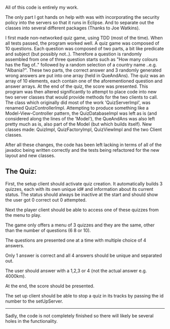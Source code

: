 All of this code is entirely my work. 

The only part I got hands on help with was with incorporating the security policy into the servers so that it runs in Eclipse. And to 
separate out the classes into several different packages (Thanks to Joe Watkins).

I first made non-networked quiz game, using TDD (most of the time). When all tests passed, the program worked well.
A quiz game was composed of 10 questions. Each question was composed of two parts, a bit like predicate and subject 
(but possibly not..). Therefore a question is randomly assembled from one of three question starts such as "How many 
colours has the flag of.." followed by a random selection of a country name ..e.g. "Albania?". These two parts, the correct
answer and 3 randomly generated wrong answers are put into one array (held in QueAndAns). 
The quiz was an array of 10 elements, each contain one of the aforementioned question and answer arrays. At the end of 
the quiz, the score was presented. 
This program was then altered significantly to attempt to place code into new two server classes that would provide 
methods for the two clients to call. The class which originally did most of the work 'QuizServerImpl', was renamed QuizControllerImpl.
Attempting to produce something like a Model-View-Controller pattern, the QuizDatabaseImpl was left as is (and considered along the lines of the 'Model'), 
the QueAndAns was also left pretty much as is, also part of the Model (but which builds itself). New classes made: QuizImpl,
QuizFactoryImpl, QuizViewImpl and the two Client classes. 

After all these changes, the code has been left lacking in terms of all of the javadoc being written correctly and the 
tests being refactored for the new layout and new classes. 

The Quiz:
---------
First, the setup client should activate quiz creation. It automatically builds 3 quizzes, each with 
its own unique id# and information about its current status. The status should always be inactive at the start and
should show the user got 0 correct out 0 attempted.  

Next the player client should be able to access one of these quizzes from the menu to play. 

The game only offers a menu of 3 quizzes and they are the same, other than the number of questions (6 8 or 10).

The questions are presented one at a time with multiple choice of 4 answers. 

Only 1 answer is correct and all 4 answers should be unique and separated out. 

The user should answer with a 1,2,3 or 4 (not the actual answer e.g. 4000km). 

At the end, the score should be presented.

The set up client should be able to stop a quiz in its tracks by passing the id number to the setUpServer.

----------
Sadly, the code is not completely finished so there will likely be several holes in the functionality. 
